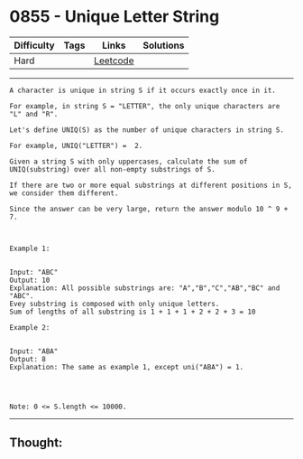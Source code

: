 # 0855 - Unique Letter String

Difficulty  | Tags | Links | Solutions
----------- | ---- | ----- | -----
Hard |  | [Leetcode](https://leetcode.com/problems/unique-letter-string/description/) |


-----------

```
A character is unique in string S if it occurs exactly once in it.

For example, in string S = "LETTER", the only unique characters are "L" and "R".

Let's define UNIQ(S) as the number of unique characters in string S.

For example, UNIQ("LETTER") =  2.

Given a string S with only uppercases, calculate the sum of UNIQ(substring) over all non-empty substrings of S.

If there are two or more equal substrings at different positions in S, we consider them different.

Since the answer can be very large, return the answer modulo 10 ^ 9 + 7.

 

Example 1:


Input: "ABC"
Output: 10
Explanation: All possible substrings are: "A","B","C","AB","BC" and "ABC".
Evey substring is composed with only unique letters.
Sum of lengths of all substring is 1 + 1 + 1 + 2 + 2 + 3 = 10

Example 2:


Input: "ABA"
Output: 8
Explanation: The same as example 1, except uni("ABA") = 1.


 

Note: 0 <= S.length <= 10000.
```

-----------

## Thought:
